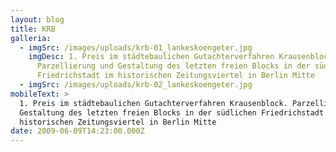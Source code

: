 ```yaml
---
layout: blog
title: KRB
galleria:
  - imgSrc: /images/uploads/krb-01_lankeskoengeter.jpg
    imgDesc: 1. Preis im städtebaulichen Gutachterverfahren Krausenblock.
      Parzellierung und Gestaltung des letzten freien Blocks in der südlichen
      Friedrichstadt im historischen Zeitungsviertel in Berlin Mitte
  - imgSrc: /images/uploads/krb-02_lankeskoengeter.jpg
mobileText: >
  1. Preis im städtebaulichen Gutachterverfahren Krausenblock. Parzellierung und
  Gestaltung des letzten freien Blocks in der südlichen Friedrichstadt im
  historischen Zeitungsviertel in Berlin Mitte
date: 2009-06-09T14:23:00.000Z
---
```

